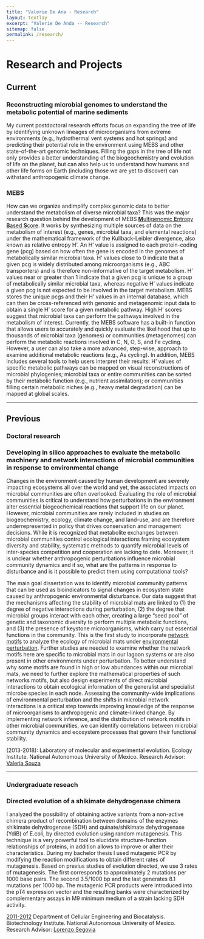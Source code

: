 ```yaml
---
title: "Valerie De Ana - Research"
layout: textlay
excerpt: "Valerie De Anda -- Research"
sitemap: false
permalink: /research/
---
```


# Research and Projects

## Current 

### Reconstructing microbial genomes to understand the metabolic potential of marine sediments
My current postdoctoral research efforts focus on expanding the tree of life by identifying unknown lineages of microorganisms from extreme environments (e.g., hydrothermal vent systems and hot springs) and predicting their potential role in the environment using MEBS and other state-of-the-art genomic techniques. Filling the gaps in the tree of life not only provides a better understanding of the biogeochemistry and evolution of life on the planet, but can also help us to understand how humans and other life forms on Earth (including those we are yet to discover) can withstand anthropogenic climate change.  

### MEBS

How can we organize andimplify complex genomic data to better understand the metabolism of diverse microbial taxa? This was the major research question behind the development of MEBS [**M**ultigenomic **E**ntropy **B**ased **S**core](https://academic.oup.com/gigascience/article/6/11/gix096/4561660). It works by synthesizing multiple sources of data on the metabolism of interest (e.g., genes, microbial taxa, and elemental reactions) under the mathematical framework of the Kullback-Leibler divergence, also known as relative entropy H’. An H’ value is assigned to each protein-coding gene (pcg) based on how often the gene is encoded in the genomes of metabolically similar microbial taxa. H’ values close to 0 indicate that a given pcg is widely distributed among microorganisms (e.g., ABC transporters) and is therefore non-informative of the target metabolism. H’ values near or greater than 1 indicate that a given pcg is unique to a group of metabolically similar microbial taxa, whereas negative H’ values indicate a given pcg is not expected to be involved in the target metabolism. MEBS stores the unique pcgs and their H’ values in an internal database, which can then be cross-referenced with genomic and metagenomic input data to obtain a single H’ score for a given metabolic pathway. High H’ scores suggest that microbial taxa can perform the pathways involved in the metabolism of interest.
Currently, the MEBS software has a built-in function that allows users to accurately and quickly evaluate the likelihood that up to thousands of microbial taxa (genomes) or communities (metagenomes) can perform the metabolic reactions involved in C, N, O, S, and Fe cycling. However, a user can also take a more advanced, step-wise, approach to examine additional metabolic reactions (e.g., As cycling). In addition, MEBS includes several tools to help users interpret their results: H’ values of specific metabolic pathways can be mapped on visual reconstructions of microbial phylogenies; microbial taxa or entire communities can be sorted by their metabolic function (e.g., nutrient assimilation); or communities filling certain metabolic niches (e.g., heavy metal degradation) can be mapped at global scales. 

---

## Previous 



### Doctoral research

### Developing  in silico approaches to evaluate the metabolic machinery and network  interactions of microbial communities in response to environmental change

Changes in the environment caused by human development are severely impacting ecosystems all over the world and yet, the associated impacts on microbial communities are often overlooked. Evaluating the role of microbial communities is critical to understand how perturbations in the environment alter essential biogeochemical reactions that support life on our planet. However, microbial communities are rarely included in studies on biogeochemistry, ecology, climate change, and land-use, and are therefore underrepresented in policy that drives conservation and management decisions. While it is recognized that metabolite exchanges between microbial communities control ecological interactions framing ecosystem diversity and stability, systematic methods to quantify microbial levels of inter-species competition and cooperation are lacking to date. Moreover, it is unclear whether anthropogenic perturbations influence microbial community dynamics and if so, what are the patterns in response to disturbance and is it possible to predict them using computational tools?

The main goal dissertation was to identify microbial community patterns that can be used as bioindicators to signal changes in ecosystem state caused by anthropogenic environmental disturbance. Our data suggest that the mechanisms affecting the stability of microbial mats are linked to (1) the degree of negative interactions during perturbation, (2) the degree that microbial groups interact with each other, creating a large “seed pool” of genetic and taxonomic diversity to perform multiple metabolic functions, and (3) the presence of keystone microorganisms, which carry out essential functions in the community. This is the first study to incorporate [network motifs](https://science.sciencemag.org/content/298/5594/824) to analyze the ecology of microbial mats under [environmental perturbation](https://www.frontiersin.org/articles/10.3389/fmicb.2018.02606/full). Further studies are needed to examine whether the network motifs here are specific to microbial mats in our lagoon systems or are also present in other environments under perturbation. To better understand why some motifs are found in high or low abundances within our microbial mats, we need to further explore the mathematical properties of such networks motifs, but also design experiments of direct microbial interactions to obtain ecological information of the generalist and specialist microbe species in each node.
Assessing the community-wide implications of environmental perturbation and the shifts in microbial network interactions is a critical step towards improving knowledge of the response of microorganisms to anthropogenic and climate-linked change. By implementing  network inference, and the distribution of network motifs in other microbial communities, we can identify correlations between microbial community dynamics and ecosystem processes that govern their functional stability. 

(2013-2018): Laboratory of  molecular and experimental evolution. 
Ecology Institute. National Autonomous University of Mexico.
Research Advisor: [Valeria Souza](https://loop.frontiersin.org/people/159715/overview)





---

### Undergraduate reseach

###  Directed evolution of a shikimate dehydrogenase chimera
I analyzed the possibility of obtaining active variants from a non-active chimera product of recombination between domains of the enzymes shikimate dehydrogenase (SDH) and quinate/shikimate dehydrogenase (YdiB) of E.coli, by directed evolution using random mutagenesis. This technique is a very powerful tool to elucidate structure-function relationships of proteins, in addition allows to improve or alter their characteristics. During my bachelor thesis I used mutagenic PCR by modifying the reaction modifications to obtain different rates of mutagenesis. Based on previus studies of evolution directed, we use 3 rates of mutagenesis. The first corresponds to approximately 2 mutations per 1000 base pairs. The second 3.5/1000 bp and the last generates 8.1 mutations per 1000 bp. The mutagenic PCR products were introduced into the pT4 expression vector and the resulting banks were characterized by complementary assays in M9 minimum medium of a strain lacking SDH activity.

[2011-2012](http://oreon.dgbiblio.unam.mx/F/ER7GDVCUSESCA57BMBKUEX9SA8GH8CXC28QFSTLC27FX1YYE2R-10767?func=full-set-set&set_number=023912&set_entry=000002&format=999)
Department of Cellular Engineering and Biocatalysis. Biotechnology Institute. National Autonomous University of Mexico. 
Research Advisor: [Lorenzo Segovia](http://www.ibt.unam.mx/server/PRG.base?tipo:doc,dir:PRG.curriculum,par:lorenzo)



<br />
<br />
